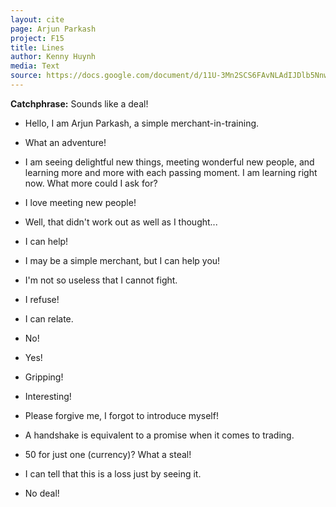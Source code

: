 ```yaml
---
layout: cite
page: Arjun Parkash
project: F15
title: Lines
author: Kenny Huynh
media: Text
source: https://docs.google.com/document/d/11U-3Mn2SCS6FAvNLAdIJDlb5NnwbFtcf_B_2OcyFdsU/edit?usp=sharing
---
```

**Catchphrase:** Sounds like a deal!

- Hello, I am Arjun Parkash, a simple merchant-in-training.

- What an adventure!

- I am seeing delightful new things, meeting wonderful new people, and learning more and more with each passing moment. I am learning right now. What more could I ask for?

- I love meeting new people!

- Well, that didn't work out as well as I thought...

- I can help!

- I may be a simple merchant, but I can help you!

- I'm not so useless that I cannot fight.

- I refuse!

- I can relate.

- No!

- Yes!

- Gripping!

- Interesting!

- Please forgive me, I forgot to introduce myself!

- A handshake is equivalent to a promise when it comes to trading.

- 50 for just one (currency)? What a steal!

- I can tell that this is a loss just by seeing it.

- No deal!
